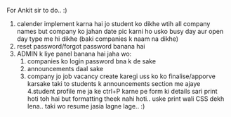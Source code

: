 For Ankit sir to do.. :)

1. calender implement karna hai jo student ko dikhe wtih all company names
but company ko jahan date pic karni ho usko busy day aur open day type me hi dikhe (baki companies k naam na dikhe)
2. reset password/forgot  password banana hai
3. ADMIN k liye panel banana hai jaha wo:
      1. companies ko login password bna k de sake
      2. announcements daal sake
      3. company jo job vacancy create karegi uss ko ko finalise/apporve karsake taki to students k announcements section me ajaye
4.student profile me ja ke ctrl+P karne pe form ki details sari print hoti toh hai but formatting theek nahi hoti.. uske  print wali CSS dekh lena.. taki wo resume jasia lagne lage.. :)